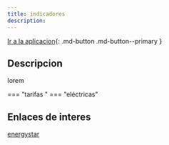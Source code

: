 ```yaml
---
title: indicadores
description: 
---
```


[Ir a la aplicacion](https://www.esios.ree.es/es/analisis/1013?vis=1&start_date=20-10-2020T00%3A00&end_date=20-10-2020T23%3A50&compare_start_date=19-10-2020T00%3A00&groupby=hour&zoom=6&latlng=39.99395569397331%2C-2.98828125){: .md-button .md-button--primary }

## Descripcion
lorem

=== "tarifas "
    === "eléctricas"



## Enlaces de interes
[energystar](https://www.energystar.gov/buildings/facility-owners-and-managers/existing-buildings/use-portfolio-manager)